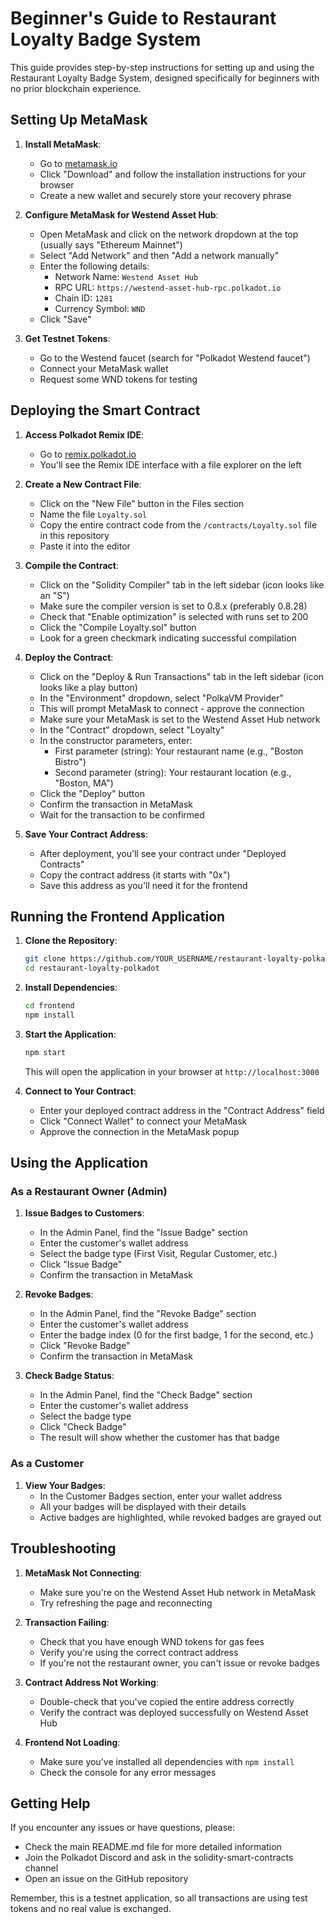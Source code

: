 # Beginner's Guide to Restaurant Loyalty Badge System

This guide provides step-by-step instructions for setting up and using the Restaurant Loyalty Badge System, designed specifically for beginners with no prior blockchain experience.

## Setting Up MetaMask

1. **Install MetaMask**:
   - Go to [metamask.io](https://metamask.io/)
   - Click "Download" and follow the installation instructions for your browser
   - Create a new wallet and securely store your recovery phrase

2. **Configure MetaMask for Westend Asset Hub**:
   - Open MetaMask and click on the network dropdown at the top (usually says "Ethereum Mainnet")
   - Select "Add Network" and then "Add a network manually"
   - Enter the following details:
     - Network Name: `Westend Asset Hub`
     - RPC URL: `https://westend-asset-hub-rpc.polkadot.io`
     - Chain ID: `1281`
     - Currency Symbol: `WND`
   - Click "Save"

3. **Get Testnet Tokens**:
   - Go to the Westend faucet (search for "Polkadot Westend faucet")
   - Connect your MetaMask wallet
   - Request some WND tokens for testing

## Deploying the Smart Contract

1. **Access Polkadot Remix IDE**:
   - Go to [remix.polkadot.io](https://remix.polkadot.io/)
   - You'll see the Remix IDE interface with a file explorer on the left

2. **Create a New Contract File**:
   - Click on the "New File" button in the Files section
   - Name the file `Loyalty.sol`
   - Copy the entire contract code from the `/contracts/Loyalty.sol` file in this repository
   - Paste it into the editor

3. **Compile the Contract**:
   - Click on the "Solidity Compiler" tab in the left sidebar (icon looks like an "S")
   - Make sure the compiler version is set to 0.8.x (preferably 0.8.28)
   - Check that "Enable optimization" is selected with runs set to 200
   - Click the "Compile Loyalty.sol" button
   - Look for a green checkmark indicating successful compilation

4. **Deploy the Contract**:
   - Click on the "Deploy & Run Transactions" tab in the left sidebar (icon looks like a play button)
   - In the "Environment" dropdown, select "PolkaVM Provider"
   - This will prompt MetaMask to connect - approve the connection
   - Make sure your MetaMask is set to the Westend Asset Hub network
   - In the "Contract" dropdown, select "Loyalty"
   - In the constructor parameters, enter:
     - First parameter (string): Your restaurant name (e.g., "Boston Bistro")
     - Second parameter (string): Your restaurant location (e.g., "Boston, MA")
   - Click the "Deploy" button
   - Confirm the transaction in MetaMask
   - Wait for the transaction to be confirmed

5. **Save Your Contract Address**:
   - After deployment, you'll see your contract under "Deployed Contracts"
   - Copy the contract address (it starts with "0x")
   - Save this address as you'll need it for the frontend

## Running the Frontend Application

1. **Clone the Repository**:
   ```bash
   git clone https://github.com/YOUR_USERNAME/restaurant-loyalty-polkadot.git
   cd restaurant-loyalty-polkadot
   ```

2. **Install Dependencies**:
   ```bash
   cd frontend
   npm install
   ```

3. **Start the Application**:
   ```bash
   npm start
   ```
   This will open the application in your browser at `http://localhost:3000`

4. **Connect to Your Contract**:
   - Enter your deployed contract address in the "Contract Address" field
   - Click "Connect Wallet" to connect your MetaMask
   - Approve the connection in the MetaMask popup

## Using the Application

### As a Restaurant Owner (Admin)

1. **Issue Badges to Customers**:
   - In the Admin Panel, find the "Issue Badge" section
   - Enter the customer's wallet address
   - Select the badge type (First Visit, Regular Customer, etc.)
   - Click "Issue Badge"
   - Confirm the transaction in MetaMask

2. **Revoke Badges**:
   - In the Admin Panel, find the "Revoke Badge" section
   - Enter the customer's wallet address
   - Enter the badge index (0 for the first badge, 1 for the second, etc.)
   - Click "Revoke Badge"
   - Confirm the transaction in MetaMask

3. **Check Badge Status**:
   - In the Admin Panel, find the "Check Badge" section
   - Enter the customer's wallet address
   - Select the badge type
   - Click "Check Badge"
   - The result will show whether the customer has that badge

### As a Customer

1. **View Your Badges**:
   - In the Customer Badges section, enter your wallet address
   - All your badges will be displayed with their details
   - Active badges are highlighted, while revoked badges are grayed out

## Troubleshooting

1. **MetaMask Not Connecting**:
   - Make sure you're on the Westend Asset Hub network in MetaMask
   - Try refreshing the page and reconnecting

2. **Transaction Failing**:
   - Check that you have enough WND tokens for gas fees
   - Verify you're using the correct contract address
   - If you're not the restaurant owner, you can't issue or revoke badges

3. **Contract Address Not Working**:
   - Double-check that you've copied the entire address correctly
   - Verify the contract was deployed successfully on Westend Asset Hub

4. **Frontend Not Loading**:
   - Make sure you've installed all dependencies with `npm install`
   - Check the console for any error messages

## Getting Help

If you encounter any issues or have questions, please:
- Check the main README.md file for more detailed information
- Join the Polkadot Discord and ask in the solidity-smart-contracts channel
- Open an issue on the GitHub repository

Remember, this is a testnet application, so all transactions are using test tokens and no real value is exchanged.
